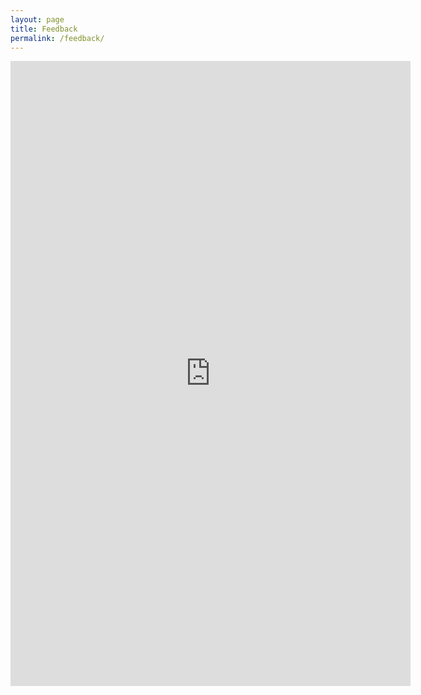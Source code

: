 ```yaml
---
layout: page
title: Feedback
permalink: /feedback/
---
```


<iframe src="https://docs.google.com/forms/d/e/1FAIpQLSdSyv_nR-Z1xB9EeFKNJVWG9gaosv9AGidu5Bn1KJqYj0wtUw/viewform?embedded=true" width="640" height="1000" frameborder="0" marginheight="0" marginwidth="0">
Loading…</iframe>

[jekyll-organization]: https://github.com/jekyll
